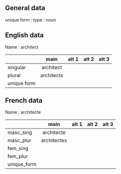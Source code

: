 ## General data

unique form :
type : noun

## English data

Name : architect

|             |    main    | alt 1 | alt 2 | alt 3 |
| :---------- | :--------: | :---: | :---: | ----- |
| singular    | architect  |       |       |       |
| plural      | architects |       |       |       |
| unique form |            |       |       |       |

## French data

Name : architecte

|             |    main     | alt 1 | alt 2 | alt 3 |
| :---------- | :---------: | :---: | :---: | :---: |
| masc_sing   | architecte  |       |       |       |
| masc_plur   | architectes |       |       |       |
| fem_sing    |             |       |       |       |
| fem_plur    |             |       |       |       |
| unique_form |             |       |       |       |


